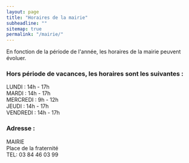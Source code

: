 ```yaml
---
layout: page
title: "Horaires de la mairie"
subheadline: ""
sitemap: true
permalink: "/mairie/"
---
```



En fonction de la période de l'année, les horaires de la mairie peuvent évoluer. 


### Hors période de vacances, les horaires sont les suivantes : 

LUNDI :  14h - 17h  
MARDI : 14h - 17h  
MERCREDI : 9h - 12h  
JEUDI : 14h - 17h   
VENDREDI : 14h - 17h


### Adresse :  

MAIRIE  
Place de la fraternité  
TEL: 03 84 46 03 99




